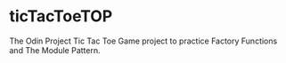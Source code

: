 # ticTacToeTOP
The Odin Project Tic Tac Toe Game project to practice Factory Functions and The Module Pattern.
